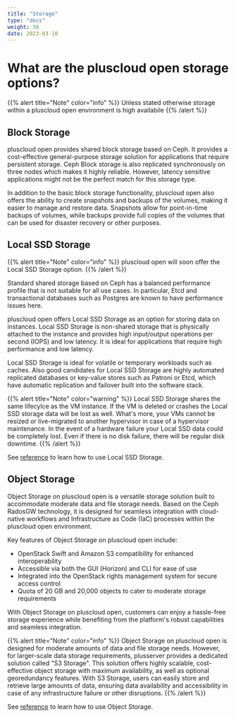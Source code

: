 ```yaml
---
title: "Storage"
type: "docs"
weight: 30
date: 2023-03-10
---
```


# What are the pluscloud open storage options?

{{% alert title="Note" color="info" %}}
Unless stated otherwise storage within a pluscloud open environment is high availabile
{{% /alert %}}

## Block Storage

pluscloud open provides shared block storage based on Ceph. It provides a cost-effective general-purpose storage solution for applications that require persistent storage. Ceph Block storage is also replicated synchronously on three nodes which makes it highly reliable. However, latency sensitive applications might not be the perfect match for this storage type.

In addition to the basic block storage functionality, pluscloud open also offers the ability to create snapshots and backups of the volumes, making it easier to manage and restore data. Snapshots allow for point-in-time backups of volumes, while backups provide full copies of the volumes that can be used for disaster recovery or other purposes.

## Local SSD Storage

{{% alert title="Note" color="info" %}}
pluscloud open will soon offer the Local SSD Storage option.
{{% /alert %}}

Standard shared storage based on Ceph has a balanced performance profile that is not suitable for all use cases. In particular, Etcd and transactional databases such as Postgres are known to have performance issues here.

pluscloud open offers Local SSD Storage as an option for storing data on instances. Local SSD Storage is non-shared storage that is physically attached to the instance and provides high input/output operations per second (IOPS) and low latency. It is ideal for applications that require high performance and low latency.

Local SSD Storage is ideal for volatile or temporary workloads such as caches. Also good candidates for Local SSD Storage are highly automated replicated databases or key-value stores such as Patroni or Etcd, which have automatic replication and failover built into the software stack.

{{% alert title="Note" color="warning" %}}
Local SSD Storage shares the same lifecylce as the VM instance. If the VM is deleted or crashes the Local SSD storage data will be lost as well. What's more, your VMs cannot be resized or live-migrated to another hypervisor in case of a hypervisor maintenance. In the event of a hardware failure your Local SSD data could be completely lost. Even if there is no disk failure, there will be regular disk downtime.
{{% /alert %}}

See [reference](../../../reference/local-storage/) to learn how to use Local SSD Storage.

## Object Storage

Object Storage on pluscloud open is a versatile storage solution built to accommodate moderate data and file storage needs. Based on the Ceph RadosGW technology, it is designed for seamless integration with cloud-native workflows and Infrastructure as Code (IaC) processes within the pluscloud open environment.

Key features of Object Storage on pluscloud open include:

- OpenStack Swift and Amazon S3 compatibility for enhanced interoperability
- Accessible via both the GUI (Horizon) and CLI for ease of use
- Integrated into the OpenStack rights management system for secure access control
- Quota of 20 GB and 20,000 objects to cater to moderate storage requirements

With Object Storage on pluscloud open, customers can enjoy a hassle-free storage experience while benefiting from the platform's robust capabilities and seamless integration.

{{% alert title="Note" color="info" %}}
Object Storage on pluscloud open is designed for moderate amounts of data and file storage needs. However, for larger-scale data storage requirements, plusserver provides a dedicated solution called "S3 Storage". This solution offers highly scalable, cost-effective object storage with maximum availability, as well as optional georedundancy features. With S3 Storage, users can easily store and retrieve large amounts of data, ensuring data availability and accessibility in case of any infrastructure failure or other disruptions.
{{% /alert %}}

See [reference](../../../reference/object-storage/) to learn how to use Object Storage.
